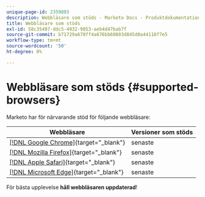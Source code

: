 ```yaml
---
unique-page-id: 2359893
description: Webbläsare som stöds - Marketo Docs - Produktdokumentation
title: Webbläsare som stöds
exl-id: 58c35407-ddc5-4932-9853-aeb4d47bab7f
source-git-commit: b71729a678ff4a676bb60803d845d0a44118f7e5
workflow-type: tm+mt
source-wordcount: '50'
ht-degree: 0%

---
```


# Webbläsare som stöds {#supported-browsers}

Marketo har för närvarande stöd för följande webbläsare:

| Webbläsare | Versioner som stöds |
|---|---|
| [[!DNL Google Chrome]](https://www.google.com/intl/en/chrome/browser/){target="_blank"} | senaste |
| [[!DNL Mozilla Firefox]](https://www.mozilla.org/en-US/firefox/new/){target="_blank"} | senaste |
| [[!DNL Apple Safari]](https://www.apple.com/safari/){target="_blank"} | senaste |
| [[!DNL Microsoft Edge]](https://www.microsoft.com/en-us/windows/microsoft-edge){target="_blank"} | senaste |

För bästa upplevelse **håll webbläsaren uppdaterad**!
